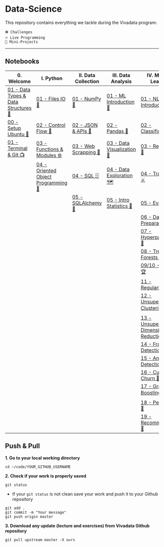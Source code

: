 # Data-Science

This repository contains everything we tackle during the Vivadata program:

    ⚽️ Challenges
    🔥 Live Programming
    🚀 Mini-Projects

---

## Notebooks

|0. Welcome|I. Python|II. Data Collection|III. Data Analysis|IV. Machine Learning|V. NLP|VI. Deep Learning|VII. Cloud Deployment|
| --- | --- | --- | --- | --- | --- | --- | --- |
|[01 - Data Types & Data Structures 🧱](curriculum/01-Python-Programming/01-Data-Types-and-Data-Structures/00-Lectures/01-Data-Types-and-Data-Structures.ipynb)|[01 - Files IO 💾](curriculum/02-Data-Collection/01-Files-IO/00-Lectures/01-Files-IO.ipynb)|[01 - NumPy 🔢](curriculum/03-Data-Analysis/01-NumPy/00-Lectures/01-NumPy.ipynb)|[01 - ML Introduction 🤖](curriculum/04-Machine-Learning/01-Introduction-Machine-Learning/00-Lectures/01-Introduction-Machine-Learning.ipynb)|[01 - NLP-Introduction](curriculum/05-NLP/01-NLP-Introduction/00-Lectures/01-NLP-Introduction.ipynb)|[01 - Multi-Layer-Perceptron](curriculum/06-Deep-Learning/01-Multi-Layer-Perceptron/00-Lectures/01-Multi-Layer-Perceptron.ipynb)|[01 - AWS](curriculum/07-Cloud-Deployment/01-AWS/00-Lectures/01-AWS.ipynb)|
|[00 - Setup Ubuntu 🐧](curriculum/00-Setup/01-Installation/01-Mac-OS/README.md)|[02 - Control Flow 🔄](curriculum/01-Python-Programming/02-Control-Flow/00-Lectures/02-Control-Flow.ipynb)|[02 - JSON & APIs 🔌](curriculum/02-Data-Collection/02-JSON-and-API/00-Lectures/JSON-and-API.ipynb)|[02 - Pandas 🐼](curriculum/03-Data-Analysis/02-Pandas-Introduction/00-Lectures/02-Pandas.ipynb)|[02 - Classification 🌺](curriculum/04-Machine-Learning/02-Classification/00-Lectures/02-Classification.ipynb)|[02 - Text Similarity](curriculum/05-NLP/02-Text-Similarity/00-Lectures/02-Text-Similarity.ipynb)|[02 - Advanced MLP](curriculum/06-Deep-Learning/02-Advanced-MLP)|[02 - Docker](curriculum/07-Cloud-Deployment/02-Docker/00-Lectures/02-Docker.ipynb)|
|[01 - Terminal & Git 📺](curriculum/00-Setup/00-Lectures/00-Terminal-and-Git.ipynb)|[03 - Functions & Modules ⚙️](curriculum/01-Python-Programming/03-Functions-and-Modules/00-Lectures/03-functions.ipynb)|[03 - Web Scrapping 👻](curriculum/02-Data-Collection/03-Web-Scrapping/00-Lectures/Web-Scrapping.ipynb)|[03 - Data Visualization 🎨](curriculum/03-Data-Analysis/03-Data-Visualization/00-Lectures/03-Data-Visualization.ipynb)|[03 - Regression 🏡](curriculum/04-Machine-Learning/03-Regression/00-Lectures/03-Regression.ipynb)|[03 - Topic Modelling](curriculum/05-NLP/03-Topic-Modelling/00-Lectures/03-Topic-Modelling.ipynb)|[03 - CNN](curriculum/06-Deep-Learning/03-CNN/00-Lectures/03-CNN.ipynb)||
||[04 - Oriented Object Programming 🐔](curriculum/01-Python-Programming/04-Oriented-Object-Programming/00-Lectures/04-OOP.ipynb)|[04 - SQL 🗄 ](curriculum/02-Data-Collection/04-SQL/00-Lectures/04-SQL.ipynb)|[04 - Data Exploration 🗺](curriculum/03-Data-Analysis/04-Data-Exploration/00-Lectures/04-Data-Exploration.ipynb)|[04 - Train-Test ⚔️](curriculum/04-Machine-Learning/04-Train-Test/00-Lectures/04-Train-Test.ipynb)|[04 - Sentiment Analysis](curriculum/05-NLP/04-Sentiment-Analysis/00-Lectures/04-Sentiment-Analysis.ipynb)|[04 - RNN](curriculum/06-Deep-Learning/04-RNN/00-Lectures/04-RNN.ipynb)||
|||[05 - SQLAlchemy 🧪 ](curriculum/02-Data-Collection/05-SQLAlchemy/00-Lectures/SQLAlchemy.ipynb)|[05 - Intro Statistics 🎲](curriculum/03-Data-Analysis/05-Introduction-to-Statistics/00-Lectures/05-Introduction-to-Statistics.ipynb)|[05 - Evaluation 🏅](curriculum/04-Machine-Learning/05-Evaluation/00-Lectures/05-Evaluation.ipynb)|[05 - Word Embedding](curriculum/05-NLP/05-Word-Embedding/00-Lectures/05-Word-Embedding.ipynb)|||
|||||[06 - Data Preparation 🧹](curriculum/04-Machine-Learning/06-Data-Preparation/00-Lectures/06-Data-Preparation.ipynb)||||
|||||[07 - Hyperparameters 💪](curriculum/04-Machine-Learning/07-Hyperparameters/00-Lectures/07-Hyperparameters.ipynb)||||
|||||[08 - Trees & Forests 🌳](curriculum/04-Machine-Learning/08-Trees-And-Forests/00-Lectures/04-Decision-Trees.ipynb)||||
|||||[09/10 - Kaggle 🏆](curriculum/04-Machine-Learning/09-Kaggle/00-Lectures/09-Kaggle.ipynb)||||
|||||[11 - Regularization 🧲](curriculum/04-Machine-Learning/11-Regularization/00-Lectures/11-Regularization.ipynb)||||
|||||[12 - Unsupervised - Clustering 👪](curriculum/04-Machine-Learning/12-Unsupervised-Clustering/00-Lectures/12-Unsupervised.ipynb)||||
|||||[13 - Unsupervised - Dimensionality Reduction 🐜](curriculum/04-Machine-Learning/13-Unsupervised-Dimensionality-Reduction/00-Lectures/13-Dimensionality-Reduction.ipynb)||||
|||||[14 - Fraud Detection 👮‍](curriculum/04-Machine-Learning/14-Fraud-Detection/00-Lectures/14-Fraud-Detection.ipynb)||||
|||||[15 - Anomaly Detection 💥](curriculum/04-Machine-Learning/15-Anomaly-Detection/00-Lectures/15-Anomaly-Detection.ipynb)||||
|||||[16 - Customer Churn 🚪](curriculum/04-Machine-Learning/16-Customer-Churn/00-Lectures/16-Customer-Churn.ipynb)||||
|||||[17 - Gradient Boosting ☄️](curriculum/04-Machine-Learning/17-Gradient-Boosting/00-Lectures/17-Gradient-Boosting.ipynb)||||
|||||[18 -  Perceptron 🧠](curriculum/04-Machine-Learning/18-Perceptron/00-Lectures/18-Perceptron.ipynb)||||
|||||[19 -  Recommendation 🍿](curriculum/04-Machine-Learning/19-Recommendation/00-Lectures/19-Recommendation.ipynb)||||

## Push & Pull

**1. Go to your local working directory**
```
cd ~/code/YOUR_GITHUB_USERNAME
```
**2. Check if your work is properly saved**
```
git status
```
- If your `git status` is not clean save your work and push it to your Github repository
```
git add .
git commit -m "Your message"
git push origin master
```
**3. Download any update (lecture and exercises) from Vivadata Github repository**
```
git pull upstream master -X ours
```
